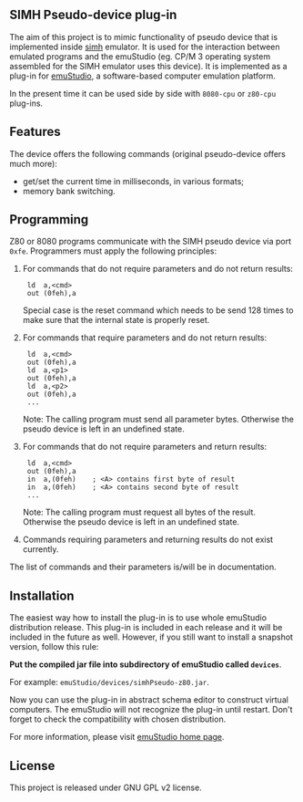 SIMH Pseudo-device plug-in
--------------------------

The aim of this project is to mimic functionality of pseudo device that is implemented
inside [simh](http://simh.trailing-edge.com/) emulator. It is used for the interaction
between emulated programs and the emuStudio (eg. CP/M 3 operating system assembled for
the SIMH emulator uses this device). It is implemented as a plug-in for
[emuStudio](http://emustudio.sf.net), a software-based computer emulation platform.

In the present time it can be used side by side with `8080-cpu` or `z80-cpu` plug-ins.

Features
--------

The device offers the following commands (original pseudo-device offers much more):

* get/set the current time in milliseconds, in various formats;
* memory bank switching.

Programming
-----------

Z80 or 8080 programs communicate with the SIMH pseudo device via port `0xfe`. Programmers
must apply the following principles:

1. For commands that do not require parameters and do not return results:

        ld  a,<cmd>
        out (0feh),a

   Special case is the reset command which needs to be send 128 times to make
   sure that the internal state is properly reset.

2. For commands that require parameters and do not return results:

        ld  a,<cmd>
        out (0feh),a
        ld  a,<p1>
        out (0feh),a
        ld  a,<p2>
        out (0feh),a
        ...

   Note: The calling program must send all parameter bytes. Otherwise
   the pseudo device is left in an undefined state.

3. For commands that do not require parameters and return results:

        ld  a,<cmd>
        out (0feh),a
        in  a,(0feh)    ; <A> contains first byte of result
        in  a,(0feh)    ; <A> contains second byte of result
        ...

   Note: The calling program must request all bytes of the result. Otherwise
   the pseudo device is left in an undefined state.

4. Commands requiring parameters and returning results do not exist currently.

The list of commands and their parameters is/will be in documentation.

Installation
------------

The easiest way how to install the plug-in is to use whole emuStudio distribution release. This plug-in is
included in each release and it will be included in the future as well. However, if you still want to install
a snapshot version, follow this rule: 

**Put the compiled jar file into subdirectory of emuStudio called `devices`**.

For example: `emuStudio/devices/simhPseudo-z80.jar`.

Now you can use the plug-in in abstract schema editor to construct virtual computers. The emuStudio
will not recognize the plug-in until restart. Don't forget to check the compatibility with chosen
distribution.

For more information, please visit [emuStudio home page](http://emustudio.sourceforge.net/downloads.html).

License
-------

This project is released under GNU GPL v2 license.

